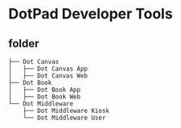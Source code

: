 # DotPad Developer Tools

## folder

```
├── Dot Canvas
│   ├── Dot Canvas App
│   ├── Dot Canvas Web
├── Dot Book
│   ├── Dot Book App
│   ├── Dot Book Web
└── Dot Middleware
    ├── Dot Middleware Kiosk
    └── Dot Middleware User
```
